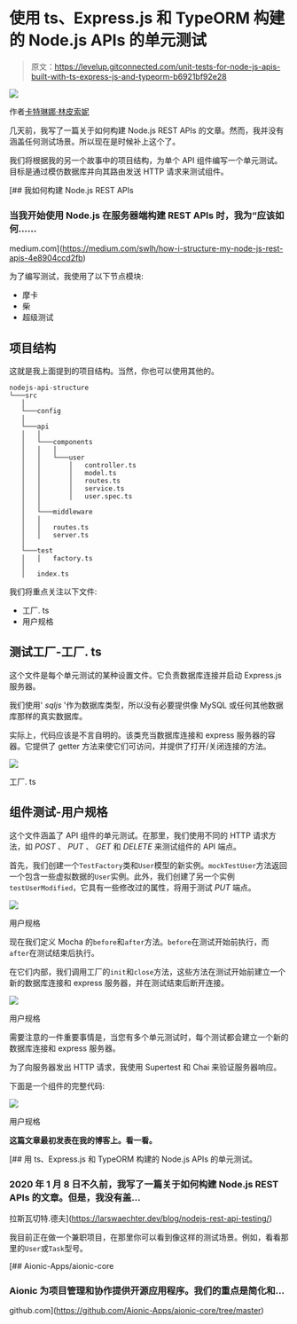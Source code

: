 # 使用 ts、Express.js 和 TypeORM 构建的 Node.js APIs 的单元测试

> 原文：<https://levelup.gitconnected.com/unit-tests-for-node-js-apis-built-with-ts-express-js-and-typeorm-b6921bf92e28>

![](img/f0afaa0a610321399d0f7292403e92de.png)

作者[卡特琳娜·林皮索妮](https://twitter.com/ninalimpi)

几天前，我写了一篇关于如何构建 Node.js REST APIs 的文章。然而，我并没有涵盖任何测试场景。所以现在是时候补上这个了。

我们将根据我的另一个故事中的项目结构，为单个 API 组件编写一个单元测试。目标是通过模仿数据库并向其路由发送 HTTP 请求来测试组件。

[](https://medium.com/swlh/how-i-structure-my-node-js-rest-apis-4e8904ccd2fb) [## 我如何构建 Node.js REST APIs

### 当我开始使用 Node.js 在服务器端构建 REST APIs 时，我为“应该如何……

medium.com](https://medium.com/swlh/how-i-structure-my-node-js-rest-apis-4e8904ccd2fb) 

为了编写测试，我使用了以下节点模块:

*   摩卡
*   柴
*   超级测试

## 项目结构

这就是我上面提到的项目结构。当然，你也可以使用其他的。

```
nodejs-api-structure
└───src
   │
   └───config
   │
   └───api
   │   │
   │   └───components
   │   │   │
   │   │   └───user
   │   │       │   controller.ts
   │   │       │   model.ts
   │   │       │   routes.ts
   │   │       │   service.ts
   │   │       │   user.spec.ts
   │   │
   │   └───middleware
   │   │
   │   │   routes.ts
   │   │   server.ts
   │
   └───test
   │   │   factory.ts
   │
   │   index.ts
```

我们将重点关注以下文件:

*   工厂. ts
*   用户规格

## 测试工厂-工厂. ts

这个文件是每个单元测试的某种设置文件。它负责数据库连接并启动 Express.js 服务器。

我们使用' *sqljs* '作为数据库类型，所以没有必要提供像 MySQL 或任何其他数据库那样的真实数据库。

实际上，代码应该是不言自明的。该类充当数据库连接和 express 服务器的容器。它提供了 getter 方法来使它们可访问，并提供了打开/关闭连接的方法。

![](img/93e947d91cc826d77989c6d346351a56.png)

工厂. ts

## 组件测试-用户规格

这个文件涵盖了 API 组件的单元测试。在那里，我们使用不同的 HTTP 请求方法，如 *POST* 、 *PUT* 、 *GET* 和 *DELETE* 来测试组件的 API 端点。

首先，我们创建一个`TestFactory`类和`User`模型的新实例。`mockTestUser`方法返回一个包含一些虚拟数据的`User`实例。此外，我们创建了另一个实例`testUserModified`，它具有一些修改过的属性，将用于测试 *PUT* 端点。

![](img/b91bd584d20219735fa1c9d83b7dabe3.png)

用户规格

现在我们定义 Mocha 的`before`和`after`方法。`before`在测试开始前执行，而`after`在测试结束后执行。

在它们内部，我们调用工厂的`init`和`close`方法，这些方法在测试开始前建立一个新的数据库连接和 express 服务器，并在测试结束后断开连接。

![](img/1b676ac021e91806d075af71379dda40.png)

用户规格

需要注意的一件重要事情是，当您有多个单元测试时，每个测试都会建立一个新的数据库连接和 express 服务器。

为了向服务器发出 HTTP 请求，我使用 Supertest 和 Chai 来验证服务器响应。

下面是一个组件的完整代码:

![](img/9854980b5b8c5b7aa1709e83c6e9a838.png)

用户规格

**这篇文章最初发表在我的博客上。看一看。**

 [## 用 ts、Express.js 和 TypeORM 构建的 Node.js APIs 的单元测试。

### 2020 年 1 月 8 日不久前，我写了一篇关于如何构建 Node.js REST APIs 的文章。但是，我没有盖…

拉斯瓦切特.德夫](https://larswaechter.dev/blog/nodejs-rest-api-testing/) 

我目前正在做一个兼职项目，在那里你可以看到像这样的测试场景。例如，看看那里的`User`或`Task`型号。

[](https://github.com/Aionic-Apps/aionic-core/tree/master) [## Aionic-Apps/aionic-core

### Aionic 为项目管理和协作提供开源应用程序。我们的重点是简化和…

github.com](https://github.com/Aionic-Apps/aionic-core/tree/master)